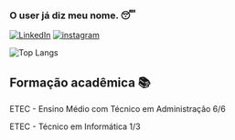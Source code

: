 ### O user já diz meu nome. 😴

[![LinkedIn](https://img.shields.io/badge/LinkedIn-0077B5?style=for-the-badge&logo=linkedin&logoColor=white)](https://www.linkedin.com/in/pedro-araujo-1867a826b?utm_source=share&utm_campaign=share_via&utm_content=profile&utm_medium=android_app)
[![instagram](https://img.shields.io/badge/Instagram-E4405F?style=for-the-badge&logo=instagram&logoColor=white)](https://www.instagram.com/ypedroxavier/)

![Top Langs](https://github-readme-stats.vercel.app/api/top-langs/?username=yosoypedru&hide&theme=chartreuse-dark)

## Formação acadêmica 📚

ETEC - Ensino Médio com Técnico em Administração 6/6

ETEC - Técnico em Informática 1/3
